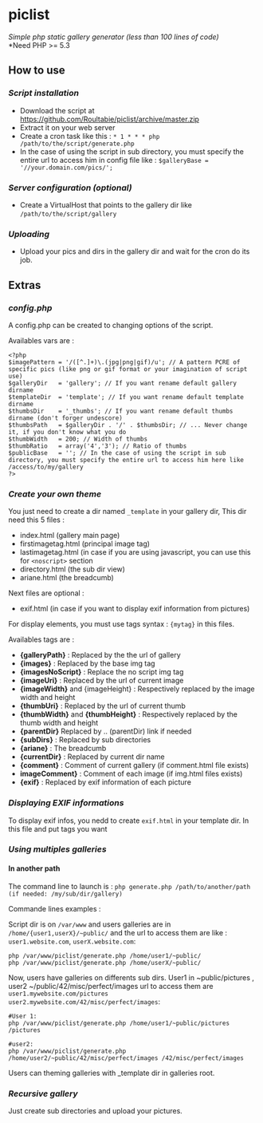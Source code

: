# piclist

*Simple php static gallery generator (less than 100 lines of code)*  
*Need PHP >= 5.3

## How to use

### _Script installation_

- Download the script at https://github.com/Roultabie/piclist/archive/master.zip
- Extract it on your web server
- Create a cron task like this : ```* 1 * * * php /path/to/the/script/generate.php```
- In the case of using the script in sub directory, you must specify the entire url to access him in config file like : ```$galleryBase = '//your.domain.com/pics/';```

### _Server configuration (optional)_

- Create a VirtualHost that points to the gallery dir like ```/path/to/the/script/gallery```

### _Uploading_

- Upload your pics and dirs in the gallery dir and wait for the cron do its job.

## Extras

### _config.php_

A config.php can be created to changing options of the script.  

Availables vars are :  

```
<?php
$imagePattern = '/([^.]+)\.(jpg|png|gif)/u'; // A pattern PCRE of specific pics (like png or gif format or your imagination of script use)
$galleryDir   = 'gallery'; // If you want rename default gallery dirname
$templateDir  = 'template'; // If you want rename default template dirname
$thumbsDir    = '_thumbs'; // If you want rename default thumbs dirname (don't forger undescore)
$thumbsPath   = $galleryDir . '/' . $thumbsDir; // ... Never change it, if you don't know what you do
$thumbWidth   = 200; // Width of thumbs
$thumbRatio   = array('4','3'); // Ratio of thumbs
$publicBase   = ''; // In the case of using the script in sub directory, you must specify the entire url to access him here like /access/to/my/gallery
?>
```

### _Create your own theme_

You just need to create a dir named  ```_template``` in your gallery dir,
This dir need this 5 files :  

- index.html (gallery main page)
- firstimagetag.html (principal image tag)
- lastimagetag.html (in case if you are using javascript, you can use this for ```<noscript>``` section
- directory.html (the sub dir view)
- ariane.html (the breadcumb)

Next files are optional :
- exif.html (in case if you want to display exif information from pictures)

For display elements, you must use tags syntax : ```{mytag}``` in this files.

Availables tags are :  

- **{galleryPath}** : Replaced by the the url of gallery
- **{images}** : Replaced by the base img tag
- **{imagesNoScript}** : Replace the no script img tag
- **{imageUri}** : Replaced by the url of current image
- **{imageWidth}** and {imageHeight} : Respectively replaced by the image width and height
- **{thumbUri}** : Replaced by the url of current thumb
- **{thumbWidth}** and **{thumbHeight}** : Respectively replaced by the thumb width and height
- **{parentDir}** Replaced by .. (parentDir) link if needed
- **{subDirs}** : Replaced by sub directories
- **{ariane}** : The breadcumb
- **{currentDir}** : Replaced by current dir name
- **{comment}** : Comment of current gallery (if comment.html file exists)
- **imageComment}** : Comment of each image (if img.html files exists)
- **{exif}** : Replaced by exif information of each picture

### _Displaying EXIF informations_

To display exif infos, you nedd to create ```exif.html``` in your template dir.
In this file and put tags you want

### _Using multiples galleries_

#### In another path

The command line to launch is : ```php generate.php /path/to/another/path (if needed: /my/sub/dir/gallery)```  

Commande lines examples : 

Script dir is on ```/var/www``` and users galleries are in ```/home/{user1,userX}/~public/``` and the url to access them are like : ```user1.website.com```, ```userX.website.com```: 

```php /var/www/piclist/generate.php /home/user1/~public/```  
```php /var/www/piclist/generate.php /home/userX/~public/```  

Now, users have galleries on differents sub dirs. User1 in ~public/pictures , user2 ~/public/42/misc/perfect/images url to access them are ```user1.mywebsite.com/pictures``` ```user2.mywebsite.com/42/misc/perfect/images```:  

```
#User 1:
php /var/www/piclist/generate.php /home/user1/~public/pictures /pictures

#user2:
php /var/www/piclist/generate.php /home/user2/~public/42/misc/perfect/images /42/misc/perfect/images
```
Users can theming galleries with _template dir in galleries root.

### _Recursive gallery_

Just create sub directories and upload your pictures.
